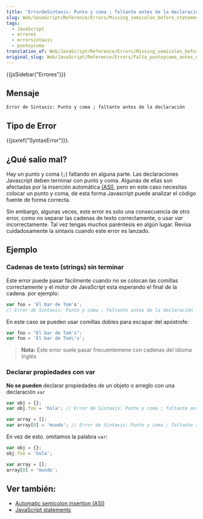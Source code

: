 ```yaml
---
title: 'ErrordeSintaxis: Punto y coma ; faltante antes de la declaracion'
slug: Web/JavaScript/Reference/Errors/Missing_semicolon_before_statement
tags:
  - JavaScript
  - errores
  - errorsintaxis
  - puntoycoma
translation_of: Web/JavaScript/Reference/Errors/Missing_semicolon_before_statement
original_slug: Web/JavaScript/Reference/Errors/Falta_puntoycoma_antes_de_declaracion
---
```


{{jsSidebar("Errores")}}

## Mensaje

```
Error de Sintaxis: Punto y coma ; faltante antes de la declaración
```

## Tipo de Error

{{jsxref("SyntaxError")}}.

## ¿Qué salio mal?

Hay un punto y coma (`;`) faltando en alguna parte. Las declaraciones Javascript deben terminar con punto y coma. Algunas de ellas son afectadas por la inserción automática [(ASI)](/es/docs/Web/JavaScript/Reference/Lexical_grammar#Automatic_semicolon_insertion), pero en este caso necesitas colocar un punto y coma, de esta forma Javascript puede analizar el código fuente de forma correcta.

Sin embargo, algunas veces, este error es solo una consecuencia de otro error, como no separar las cadenas de texto correctamente, o usar _var_ incorrectamente. Tal vez tengas muchos paréntesis en algún lugar. Revisa cuidadosamente la sintaxis cuando este error es lanzado.

## Ejemplo

### Cadenas de texto (strings) sin terminar

Este error puede pasar fácilmente cuando no se colocan las comillas correctamente y el motor de JavaScript esta esperando el final de la cadena. por ejemplo:

```js example-bad
var foo = 'El bar de Tom's';
// Error de Sintaxis: Punto y coma ; faltante antes de la declaración
```

En este caso se pueden usar comillas dobles para escapar del apóstrofe:

```js example-good
var foo = "El bar de Tom's";
var foo = 'El bar de Tom\'s';
```

> **Nota:** Este error suele pasar frecuentemene con cadenas del idioma Inglés

### Declarar propiedades con var

**No se pueden** declarar propiedades de un objeto o arreglo con una declaración `var`

```js example-bad
var obj = {};
var obj.foo = 'hola'; // Error de Sintaxis: Punto y coma ; faltante antes de la declaración

var array = [];
var array[0] = 'mundo'; // Error de Sintaxis: Punto y coma ; faltante antes de la declaración
```

En vez de esto. omitamos la palabra `var`:

```js example-good
var obj = {};
obj.foo = 'hola';

var array = [];
array[0] = 'mundo';
```

## Ver también:

- [Automatic semicolon insertion (ASI)](/es/docs/Web/JavaScript/Reference/Lexical_grammar#Automatic_semicolon_insertion)
- [JavaScript statements](/es/docs/Web/JavaScript/Reference/Statements)

